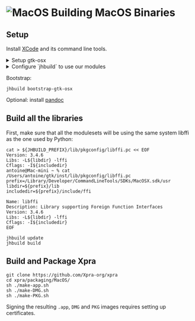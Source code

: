 # ![MacOS](../images/icons/osx.png) Building MacOS Binaries

## Setup
Install [XCode](https://developer.apple.com/xcode/) and its command line tools.

<details>
  <summary>Setup gtk-osx</summary>

Download the latest version of the [gtk-osx](https://wiki.gnome.org/Projects/GTK/OSX/Building) setup script and run it:
```shell
git clone https://github.com/Xpra-org/gtk-osx-build
cd gtk-osx-build
sh gtk-osx-setup.sh
```
This will have installed `jhbuild` in `~/.new_local/bin`, so let's add this to our `$PATH`:
```shell
export PATH=$PATH:~/.new_local/bin/
```
</details>
<details>
  <summary>Configure `jhbuild` to use our modules</summary>

From the `gtk-osx-build` directory, run:
```shell
ln -sf "$(realpath .)/jhbuildrc-gtk-osx" ~/.config/jhbuildrc
ln -sf "$(realpath .)/jhbuildrc-custom" ~/.config/jhbuildrc-custom
```
</details>

Bootstrap:
```shell
jhbuild bootstrap-gtk-osx
```

Optional: install [pandoc](https://pandoc.org/installing.html#macos)

## Build all the libraries

First, make sure that all the modulesets will be using the same system libffi
as the one used by Python:
```commandline
cat > ${JHBUILD_PREFIX}/lib/pkgconfig/libffi.pc << EOF
Version: 3.4.6
Libs: -L${libdir} -lffi
Cflags: -I${includedir}
antoine@Mac-mini ~ % cat /Users/antoine/gtk/inst/lib/pkgconfig/libffi.pc
prefix=/Library/Developer/CommandLineTools/SDKs/MacOSX.sdk/usr
libdir=${prefix}/lib
includedir=${prefix}/include/ffi

Name: libffi
Description: Library supporting Foreign Function Interfaces
Version: 3.4.6
Libs: -L${libdir} -lffi
Cflags: -I${includedir}
EOF
```
```shell
jhbuild update
jhbuild build
```

## Build and Package Xpra
```shell
git clone https://github.com/Xpra-org/xpra
cd xpra/packaging/MacOS/
sh ./make-app.sh
sh ./make-DMG.sh
sh ./make-PKG.sh
```
Signing the resulting `.app`, `DMG` and `PKG` images requires setting up certificates.
